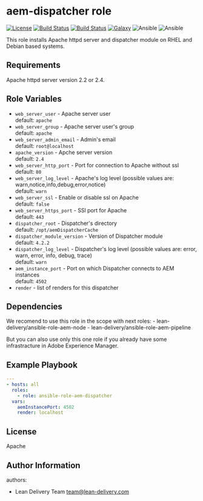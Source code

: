 aem-dispatcher role
=========
[![License](https://img.shields.io/badge/license-Apache-green.svg?style=flat)](https://raw.githubusercontent.com/lean-delivery/ansible-role-aem-dispatcher/master/LICENSE)
[![Build Status](https://travis-ci.org/lean-delivery/ansible-role-aem-dispatcher.svg?branch=master)](https://travis-ci.org/lean-delivery/ansible-role-aem-dispatcher)
[![Build Status](https://gitlab.com/lean-delivery/ansible-role-aem-dispatcher/badges/master/build.svg)](https://gitlab.com/lean-delivery/ansible-role-aem-dispatcher)
[![Galaxy](https://img.shields.io/badge/galaxy-lean__delivery.aem-dispatcher-blue.svg)](https://galaxy.ansible.com/lean_delivery/aem-dispatcher)
![Ansible](https://img.shields.io/ansible/role/d/role_id.svg)
![Ansible](https://img.shields.io/badge/dynamic/json.svg?label=min_ansible_version&url=https%3A%2F%2Fgalaxy.ansible.com%2Fapi%2Fv1%2Froles%2Frole_id%2F&query=$.min_ansible_version)

This role installs Apache httpd server and dispatcher module on RHEL and Debian based systems.

Requirements
------------

Apache httpd server version 2.2 or 2.4.

Role Variables
--------------


  - `web_server_user` - Apache server user   
    default: `apache`
  - `web_server_group` - Apache server user's group   
    default: `apache`
  - `web_server_admin_email` - Admin's email   
    default: `root@localhost`
  - `apache_version` - Apche server version   
    default: `2.4`
  - `web_server_http_port` - Port for connection to Apache without ssl   
    default: `80`
  - `web_server_log_level` - Apache's log level (possible values are: warn,notice,info,debug,error,notice)   
    default: `warn`
  - `web_server_ssl` - Enable or disable ssl on Apache   
    default: `false`
  - `web_server_https_port` - SSl port for Apache  
    default: `443`
  - `dispatcher_root` - Dispatcher's directory   
    default: `/opt/aemDispatcherCache`
  - `dispatcher_module_version` - Version of Dispatcher module   
    default: `4.2.2`
  - `dispatcher_log_level` - Dispatcher's log level (possible values are: error, warn, error, info, debug, trace)   
    default: `warn`
  - `aem_instance_port` - Port on which Dispatcher connects to AEM instances   
    default: `4502`
  - `render` - list of renders for this dispatcher



Dependencies
------------

We recomend to use this role in the scope with next roles:
    - lean-delivery/ansible-role-aem-node
    - lean-delivery/ansible-role-aem-pipeline

But you can also use only this one role if you already have some infrastracture in Adobe Experience Manager.


Example Playbook
----------------

```yaml
---
- hosts: all
  roles:
    - role: ansible-role-aem-dispatcher
  vars:
    aemInstancePort: 4502
    render: localhost
```

License
-------
Apache

Author Information
------------------

authors:
  - Lean Delivery Team <team@lean-delivery.com>
